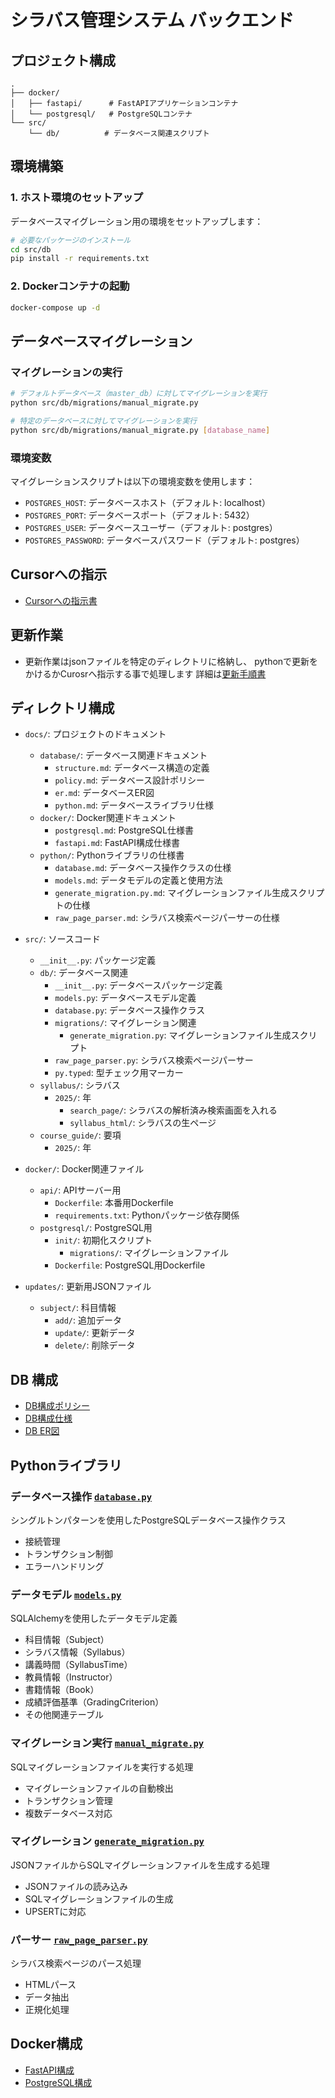 # シラバス管理システム バックエンド

## プロジェクト構成
```
.
├── docker/
│   ├── fastapi/      # FastAPIアプリケーションコンテナ
│   └── postgresql/   # PostgreSQLコンテナ
└── src/
    └── db/          # データベース関連スクリプト
```

## 環境構築

### 1. ホスト環境のセットアップ
データベースマイグレーション用の環境をセットアップします：

```bash
# 必要なパッケージのインストール
cd src/db
pip install -r requirements.txt
```

### 2. Dockerコンテナの起動
```bash
docker-compose up -d
```

## データベースマイグレーション

### マイグレーションの実行
```bash
# デフォルトデータベース（master_db）に対してマイグレーションを実行
python src/db/migrations/manual_migrate.py

# 特定のデータベースに対してマイグレーションを実行
python src/db/migrations/manual_migrate.py [database_name]
```

### 環境変数
マイグレーションスクリプトは以下の環境変数を使用します：
- `POSTGRES_HOST`: データベースホスト（デフォルト: localhost）
- `POSTGRES_PORT`: データベースポート（デフォルト: 5432）
- `POSTGRES_USER`: データベースユーザー（デフォルト: postgres）
- `POSTGRES_PASSWORD`: データベースパスワード（デフォルト: postgres）

## Cursorへの指示
- [Cursorへの指示書](docs/cursor.md)

## 更新作業
- 更新作業はjsonファイルを特定のディレクトリに格納し、
pythonで更新をかけるかCurosrへ指示する事で処理します
詳細は[更新手順書](docs/database/updateflow.md)

## ディレクトリ構成

- `docs/`: プロジェクトのドキュメント
  - `database/`: データベース関連ドキュメント
    - `structure.md`: データベース構造の定義
    - `policy.md`: データベース設計ポリシー
    - `er.md`: データベースER図
    - `python.md`: データベースライブラリ仕様
  - `docker/`: Docker関連ドキュメント
    - `postgresql.md`: PostgreSQL仕様書
    - `fastapi.md`: FastAPI構成仕様書
  - `python/`: Pythonライブラリの仕様書
    - `database.md`: データベース操作クラスの仕様
    - `models.md`: データモデルの定義と使用方法
    - `generate_migration.py.md`: マイグレーションファイル生成スクリプトの仕様
    - `raw_page_parser.md`: シラバス検索ページパーサーの仕様

- `src/`: ソースコード
  - `__init__.py`: パッケージ定義
  - `db/`: データベース関連
    - `__init__.py`: データベースパッケージ定義
    - `models.py`: データベースモデル定義
    - `database.py`: データベース操作クラス
    - `migrations/`: マイグレーション関連
      - `generate_migration.py`: マイグレーションファイル生成スクリプト
    - `raw_page_parser.py`: シラバス検索ページパーサー
    - `py.typed`: 型チェック用マーカー
  - `syllabus/`: シラバス
    - `2025/`: 年
      - `search_page/`: シラバスの解析済み検索画面を入れる
      - `syllabus_html/`: シラバスの生ページ
  - `course_guide/`: 要項
    - `2025/`: 年

- `docker/`: Docker関連ファイル
  - `api/`: APIサーバー用
    - `Dockerfile`: 本番用Dockerfile
    - `requirements.txt`: Pythonパッケージ依存関係
  - `postgresql/`: PostgreSQL用
    - `init/`: 初期化スクリプト
      - `migrations/`: マイグレーションファイル
    - `Dockerfile`: PostgreSQL用Dockerfile

- `updates/`: 更新用JSONファイル
  - `subject/`: 科目情報
    - `add/`: 追加データ
    - `update/`: 更新データ
    - `delete/`: 削除データ

## DB 構成
- [DB構成ポリシー](docs/database/policy.md)
- [DB構成仕様](docs/database/structure.md)
- [DB ER図](docs/database/er.md)

## Pythonライブラリ

### データベース操作 [`database.py`](docs/python/database.md)
シングルトンパターンを使用したPostgreSQLデータベース操作クラス
- 接続管理
- トランザクション制御
- エラーハンドリング

### データモデル [`models.py`](docs/python/models.md)
SQLAlchemyを使用したデータモデル定義
- 科目情報（Subject）
- シラバス情報（Syllabus）
- 講義時間（SyllabusTime）
- 教員情報（Instructor）
- 書籍情報（Book）
- 成績評価基準（GradingCriterion）
- その他関連テーブル

### マイグレーション実行 [`manual_migrate.py`](docs/python/manual_migrate.md)
SQLマイグレーションファイルを実行する処理
- マイグレーションファイルの自動検出
- トランザクション管理
- 複数データベース対応

### マイグレーション [`generate_migration.py`](docs/python/generate_migration.py.md)
JSONファイルからSQLマイグレーションファイルを生成する処理
- JSONファイルの読み込み
- SQLマイグレーションファイルの生成
- UPSERTに対応

### パーサー [`raw_page_parser.py`](docs/python/raw_page_parser.md)
シラバス検索ページのパース処理
- HTMLパース
- データ抽出
- 正規化処理

## Docker構成
- [FastAPI構成](docs/docker/fastapi.md)
- [PostgreSQL構成](docs/docker/postgresql.md)
